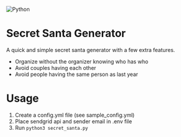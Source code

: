 ![Python](https://img.shields.io/badge/python-3670A0?style=for-the-badge&logo=python&logoColor=ffdd54)
# Secret Santa Generator
A quick and simple secret santa generator with a few extra features.
- Organize without the organizer knowing who has who
- Avoid couples having each other
- Avoid people having the same person as last year

# Usage
1. Create a config.yml file (see sample_config.yml)
1. Place sendgrid api and sender email in .env file
1. Run `python3 secret_santa.py`

